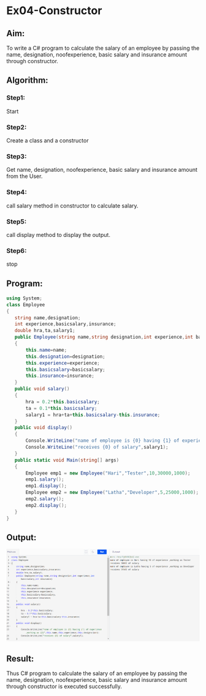 # Ex04-Constructor
## Aim:
 To write a C# program to calculate the salary of an employee by passing the name, designation, noofexperience, basic salary and insurance amount through constructor.
 
 ## Algorithm:
 ### Step1: 
Start
### Step2:
Create a class and a constructor
### Step3:
Get name, designation, noofexperience, basic salary and insurance amount from the User.
### Step4:
call salary method in constructor to calculate salary.
### Step5:
call display method to display the output.
### Step6:
stop
 ## Program:
 ```c#
using System;
class Employee
{
    string name,designation;
    int experience,basicsalary,insurance;
    double hra,ta,salary1;
    public Employee(string name,string designation,int experience,int basicsalary,int insurance)
    {
        this.name=name;
        this.designation=designation;
        this.experience=experience;
        this.basicsalary=basicsalary;
        this.insurance=insurance;
    }
    public void salary()
    {
        hra = 0.2*this.basicsalary;
        ta = 0.1*this.basicsalary;
        salary1 = hra+ta+this.basicsalary-this.insurance;
    }
    public void display()
    {
        Console.WriteLine("name of employee is {0} having {1} of experience ,working as {2}",this.name,this.experience,this.designation);
        Console.WriteLine("receives {0} of salary",salary1);
    }
    public static void Main(string[] args)
    {
        Employee emp1 = new Employee("Hari","Tester",10,30000,1000);
        emp1.salary();
        emp1.display();
        Employee emp2 = new Employee("Latha","Developer",5,25000,1000);
        emp2.salary();
        emp2.display();
    }
}
 ```
 ## Output:
 ![image](https://github.com/KHADAR134/Ex04-Constructor/blob/main/c%23.png)

 ## Result:
 Thus C# program to calculate the salary of an employee by passing the name, designation, noofexperience, basic salary and insurance amount through constructor is executed successfully.
